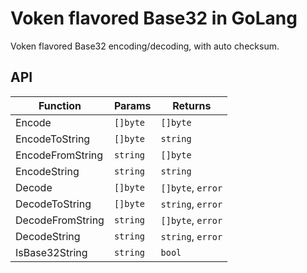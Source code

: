 # Voken flavored Base32 in GoLang

Voken flavored Base32 encoding/decoding, with auto checksum.

## API

| Function         | Params   | Returns           |
| ---------------- | -------- | ----------------- |
| Encode           | `[]byte` | `[]byte`          |
| EncodeToString   | `[]byte` | `string`          |
| EncodeFromString | `string` | `[]byte`          |
| EncodeString     | `string` | `string`          |
| Decode           | `[]byte` | `[]byte`, `error` |
| DecodeToString   | `[]byte` | `string`, `error` |
| DecodeFromString | `string` | `[]byte`, `error` |
| DecodeString     | `string` | `string`, `error` |
| IsBase32String   | `string` | `bool`            |
